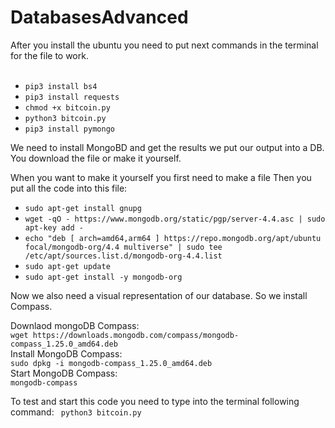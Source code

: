 # DatabasesAdvanced
After you install the ubuntu you need to put next commands in the terminal for the file to work.<br>
<br>
- `pip3 install bs4`
- `pip3 install requests`
- `chmod +x bitcoin.py`
- `python3 bitcoin.py`
- `pip3 install pymongo`

We need to install MongoBD and get the results we put our output into a DB.
You download the file or make it yourself.

When you want to make it yourself you first need to make a file 
Then you put all the code into this file:
- `sudo apt-get install gnupg`
- `wget -qO - https://www.mongodb.org/static/pgp/server-4.4.asc | sudo apt-key add -`
- `echo "deb [ arch=amd64,arm64 ] https://repo.mongodb.org/apt/ubuntu focal/mongodb-org/4.4 multiverse" | sudo tee /etc/apt/sources.list.d/mongodb-org-4.4.list`
- `sudo apt-get update`
- `sudo apt-get install -y mongodb-org`

Now we also need a visual representation of our database.
So we install Compass.

Downlaod mongoDB Compass:<br>
`wget https://downloads.mongodb.com/compass/mongodb-compass_1.25.0_amd64.deb` <br>
Install MongoDB Compass:<br>
`sudo dpkg -i mongodb-compass_1.25.0_amd64.deb`<br>
Start MongoDB Compass:<br>
`mongodb-compass`<br>

To test and start this code you need to type into the terminal following command: ` python3 bitcoin.py`
